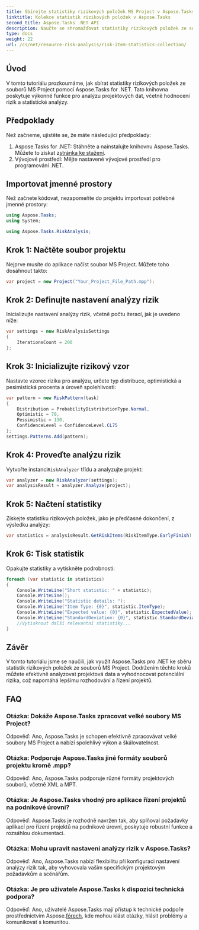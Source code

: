 ```yaml
---
title: Sbírejte statistiky rizikových položek MS Project v Aspose.Tasks
linktitle: Kolekce statistik rizikových položek v Aspose.Tasks
second_title: Aspose.Tasks .NET API
description: Naučte se shromažďovat statistiky rizikových položek ze souborů MS Project pomocí Aspose.Tasks for .NET. Vylepšete své schopnosti projektového řízení.
type: docs
weight: 22
url: /cs/net/resource-risk-analysis/risk-item-statistics-collection/
---
```

## Úvod
V tomto tutoriálu prozkoumáme, jak sbírat statistiky rizikových položek ze souborů MS Project pomocí Aspose.Tasks for .NET. Tato knihovna poskytuje výkonné funkce pro analýzu projektových dat, včetně hodnocení rizik a statistické analýzy.
## Předpoklady
Než začneme, ujistěte se, že máte následující předpoklady:
1. Aspose.Tasks for .NET: Stáhněte a nainstalujte knihovnu Aspose.Tasks. Můžete to získat z[stránka ke stažení](https://releases.aspose.com/tasks/net/).
2. Vývojové prostředí: Mějte nastavené vývojové prostředí pro programování .NET.

## Importovat jmenné prostory
Než začnete kódovat, nezapomeňte do projektu importovat potřebné jmenné prostory:
```csharp
using Aspose.Tasks;
using System;

using Aspose.Tasks.RiskAnalysis;

```
## Krok 1: Načtěte soubor projektu
Nejprve musíte do aplikace načíst soubor MS Project. Můžete toho dosáhnout takto:
```csharp
var project = new Project("Your_Project_File_Path.mpp");
```
## Krok 2: Definujte nastavení analýzy rizik
Inicializujte nastavení analýzy rizik, včetně počtu iterací, jak je uvedeno níže:
```csharp
var settings = new RiskAnalysisSettings
{
    IterationsCount = 200
};
```
## Krok 3: Inicializujte rizikový vzor
Nastavte vzorec rizika pro analýzu, určete typ distribuce, optimistická a pesimistická procenta a úroveň spolehlivosti:
```csharp
var pattern = new RiskPattern(task)
{
    Distribution = ProbabilityDistributionType.Normal,
    Optimistic = 70,
    Pessimistic = 130,
    ConfidenceLevel = ConfidenceLevel.CL75
};
settings.Patterns.Add(pattern);
```
## Krok 4: Proveďte analýzu rizik
 Vytvořte instanci`RiskAnalyzer` třídu a analyzujte projekt:
```csharp
var analyzer = new RiskAnalyzer(settings);
var analysisResult = analyzer.Analyze(project);
```
## Krok 5: Načtení statistiky
Získejte statistiku rizikových položek, jako je předčasné dokončení, z výsledku analýzy:
```csharp
var statistics = analysisResult.GetRiskItems(RiskItemType.EarlyFinish);
```
## Krok 6: Tisk statistik
Opakujte statistiky a vytiskněte podrobnosti:
```csharp
foreach (var statistic in statistics)
{
    Console.WriteLine("Short statistic: " + statistic);
    Console.WriteLine();
    Console.WriteLine("Statistic details: ");
    Console.WriteLine("Item Type: {0}", statistic.ItemType);
    Console.WriteLine("Expected value: {0}", statistic.ExpectedValue);
    Console.WriteLine("StandardDeviation: {0}", statistic.StandardDeviation);
    //Vytisknout další relevantní statistiky...
}
```

## Závěr
V tomto tutoriálu jsme se naučili, jak využít Aspose.Tasks pro .NET ke sběru statistik rizikových položek ze souborů MS Project. Dodržením těchto kroků můžete efektivně analyzovat projektová data a vyhodnocovat potenciální rizika, což napomáhá lepšímu rozhodování a řízení projektů.

## FAQ
### Otázka: Dokáže Aspose.Tasks zpracovat velké soubory MS Project?
Odpověď: Ano, Aspose.Tasks je schopen efektivně zpracovávat velké soubory MS Project a nabízí spolehlivý výkon a škálovatelnost.
### Otázka: Podporuje Aspose.Tasks jiné formáty souborů projektu kromě .mpp?
Odpověď: Ano, Aspose.Tasks podporuje různé formáty projektových souborů, včetně XML a MPT.
### Otázka: Je Aspose.Tasks vhodný pro aplikace řízení projektů na podnikové úrovni?
Odpověď: Aspose.Tasks je rozhodně navržen tak, aby splňoval požadavky aplikací pro řízení projektů na podnikové úrovni, poskytuje robustní funkce a rozsáhlou dokumentaci.
### Otázka: Mohu upravit nastavení analýzy rizik v Aspose.Tasks?
Odpověď: Ano, Aspose.Tasks nabízí flexibilitu při konfiguraci nastavení analýzy rizik tak, aby vyhovovala vašim specifickým projektovým požadavkům a scénářům.
### Otázka: Je pro uživatele Aspose.Tasks k dispozici technická podpora?
 Odpověď: Ano, uživatelé Aspose.Tasks mají přístup k technické podpoře prostřednictvím Aspose.[fórech](https://forum.aspose.com/c/tasks/15), kde mohou klást otázky, hlásit problémy a komunikovat s komunitou.